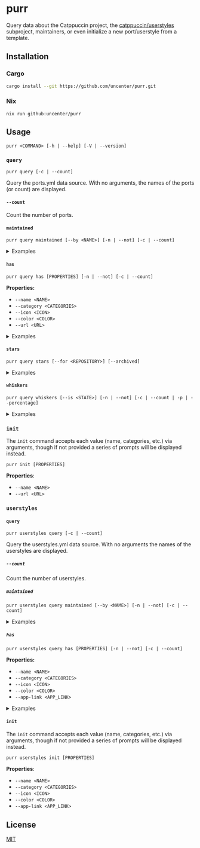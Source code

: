 # purr

Query data about the Catppuccin project, the [catppuccin/userstyles](https://github.com/catppuccin/userstyles) subproject, maintainers, or even initialize a new port/userstyle from a template.

## Installation

### Cargo

```sh
cargo install --git https://github.com/uncenter/purr.git
```

### Nix

```
nix run github:uncenter/purr
```

## Usage

```
purr <COMMAND> [-h | --help] [-V | --version]
```

### `query`

```
purr query [-c | --count]
```

Query the ports.yml data source. With no arguments, the names of the ports (or count) are displayed.

#### `--count`

Count the number of ports.

#### `maintained`

```
purr query maintained [--by <NAME>] [-n | --not] [-c | --count]
```

<details>
<summary>Examples</summary>

- List maintained ports.

  ```
  purr query maintained
  ```

- Count the number of maintained ports.

  ```
  purr query maintained --count
  ```

- List *un*maintained ports.

  ```
  purr query maintained --not
  ```

- Count the number of *un*maintained ports.

  ```
  purr query maintained --not --count
  ```

- List ports maintained by `<username>`.

  ```
  purr query maintained --by "<username>"
  ```

- Count the number of ports maintained by `<username>`.

  ```
  purr query maintained --by "<username>" --count
  ```

- List ports _not_ maintained by `<username>`.

  ```
  purr query maintained --by "<username>" --not
  ```

- Count the number of ports _not_ maintained by `<username>`.

  ```
  purr query maintained --by "<username>" --not --count
  ```

</details>

#### `has`

```
purr query has [PROPERTIES] [-n | --not] [-c | --count]
```

**Properties:**

- `--name <NAME>`
- `--category <CATEGORIES>`
- `--icon <ICON>`
- `--color <COLOR>`
- `--url <URL>`

<details>
<summary>Examples</summary>

- List ports with `color` set to `mauve`.

  ```
  purr query has --color mauve
  ```

- Count the number of ports that have `color` set to `mauve`.

  ```
  purr query has --color mauve --count
  ```

- Count the number of ports that have `color` set to anything other than `mauve`.

  ```
  purr query has --color mauve --not --count
  ```

- List ports that do not have `icon` defined.

  ```
  purr query has --icon --not
  ```

- List ports with categories of `application_launcher` and `system`.

  ```
  purr query has --category application_launcher,system
  ```

</details>

#### `stars`

```
purr query stars [--for <REPOSITORY>] [--archived]
```

<details>
<summary>Examples</summary>

- Get the total stars for all repositories across the organization.

  ```
  purr query stars
  ```

- Get the total stars for all non-archived repositories across the organization.

  ```
  purr query stars --archived false
  ```

- Get the total stars for only archived repositories across the organization.

  ```
  purr query stars --archived true
  ```

- Get the stars for a repository called `<repository>`.

  ```
  purr query stars --for "<repository>"
  ```

</details>

#### `whiskers`

```
purr query whiskers [--is <STATE>] [-n | --not] [-c | --count | -p | --percentage]
```

<details>
<summary>Examples</summary>

- List Whiskerified repositories.

  ```
  purr query whiskers --is true
  ```

- List non-Whiskerified repositories.

  ```
  purr query whiskers --is true --not
  ```

- List repositories Whiskers is not applicable for.

  ```
  purr query whiskers --is not-applicable
  ```

- Get the percentage of the organization that has been Whiskersified.

  ```
  purr query whiskers --is true --percentage
  ```

</details>

### `init`

The `init` command accepts each value (name, categories, etc.) via arguments, though if not provided a series of prompts will be displayed instead.

```
purr init [PROPERTIES]
```

**Properties**:

- `--name <NAME>`
- `--url <URL>`

### `userstyles`

#### `query`

```
purr userstyles query [-c | --count]
```

Query the userstyles.yml data source. With no arguments the names of the userstyles are displayed.

##### `--count`

Count the number of userstyles.

##### `maintained`

```
purr userstyles query maintained [--by <NAME>] [-n | --not] [-c | --count]
```

<details>
<summary>Examples</summary>

- List maintained userstyles.

  ```
  purr userstyles query maintained
  ```

- Count the number of maintained userstyles.

  ```
  purr userstyles query maintained --count
  ```

- List *un*maintained userstyles.

  ```
  purr userstyles query maintained --not
  ```

- Count the number of *un*maintained userstyles.

  ```
  purr userstyles query maintained --not --count
  ```

- List userstyles maintained by `<username>`.

  ```
  purr userstyles query maintained --by "<username>"
  ```

- Count the number of userstyles maintained by `<username>`.

  ```
  purr userstyles query maintained --by "<username>" --count
  ```

- List userstyles _not_ maintained by `<username>`.

  ```
  purr userstyles query maintained --by "<username>" --not
  ```

- Count the number of userstyles _not_ maintained by `<username>`.

  ```
  purr userstyles query maintained --by "<username>" --not --count
  ```

</details>

##### `has`

```
purr userstyles query has [PROPERTIES] [-n | --not] [-c | --count]
```

**Properties:**

- `--name <NAME>`
- `--category <CATEGORIES>`
- `--icon <ICON>`
- `--color <COLOR>`
- `--app-link <APP_LINK>`

<details>
<summary>Examples</summary>

- List userstyles with `color` set to `mauve`.

  ```
  purr userstyles query has --color mauve
  ```

- Count the number of userstyles that have `color` set to `mauve`.

  ```
  purr userstyles query has --color mauve --count
  ```

- Count the number of userstyles that have `color` set to anything other than `mauve`.

  ```
  purr userstyles query has --color mauve --not --count
  ```

- List userstyles that do not have `icon` defined.

  ```
  purr userstyles query has --icon --not
  ```

</details>

#### `init`

The `init` command accepts each value (name, categories, etc.) via arguments, though if not provided a series of prompts will be displayed instead.

```
purr userstyles init [PROPERTIES]
```

**Properties**:

- `--name <NAME>`
- `--category <CATEGORIES>`
- `--icon <ICON>`
- `--color <COLOR>`
- `--app-link <APP_LINK>`

## License

[MIT](LICENSE)
